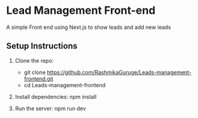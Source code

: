 # Lead Management Front-end

A simple Front end using Next.js to show leads and add new leads

## Setup Instructions

1. Clone the repo:
   - git clone https://github.com/RashmikaGuruge/Leads-management-frontend.git
   - cd Leads-management-frontend

3. Install dependencies:
   npm install

5. Run the server:
    npm run dev
